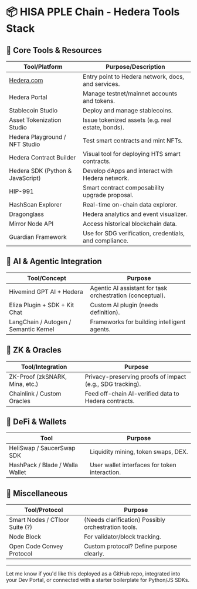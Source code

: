 # 📦 HISA PPLE Chain - Hedera Tools Stack

## 🧰 Core Tools & Resources

| Tool/Platform                       | Purpose/Description |
|------------------------------------|----------------------|
| [Hedera.com](https://hedera.com)   | Entry point to Hedera network, docs, and services. |
| Hedera Portal                      | Manage testnet/mainnet accounts and tokens. |
| Stablecoin Studio                  | Deploy and manage stablecoins. |
| Asset Tokenization Studio         | Issue tokenized assets (e.g. real estate, bonds). |
| Hedera Playground / NFT Studio    | Test smart contracts and mint NFTs. |
| Hedera Contract Builder           | Visual tool for deploying HTS smart contracts. |
| Hedera SDK (Python & JavaScript)  | Develop dApps and interact with Hedera network. |
| HIP-991                            | Smart contract composability upgrade proposal. |
| HashScan Explorer                 | Real-time on-chain data explorer. |
| Dragonglass                       | Hedera analytics and event visualizer. |
| Mirror Node API                   | Access historical blockchain data. |
| Guardian Framework                | Use for SDG verification, credentials, and compliance. |

## 🤖 AI & Agentic Integration

| Tool/Concept                      | Purpose |
|----------------------------------|---------|
| Hivemind GPT AI + Hedera         | Agentic AI assistant for task orchestration (conceptual). |
| Eliza Plugin + SDK + Kit Chat    | Custom AI plugin (needs definition). |
| LangChain / Autogen / Semantic Kernel | Frameworks for building intelligent agents. |

## 🔄 ZK & Oracles

| Tool/Integration                    | Purpose |
|------------------------------------|---------|
| ZK-Proof (zkSNARK, Mina, etc.)     | Privacy-preserving proofs of impact (e.g., SDG tracking). |
| Chainlink / Custom Oracles         | Feed off-chain AI-verified data to Hedera contracts. |

## 💱 DeFi & Wallets

| Tool                     | Purpose |
|--------------------------|---------|
| HeliSwap / SaucerSwap SDK | Liquidity mining, token swaps, DEX. |
| HashPack / Blade / Walla Wallet | User wallet interfaces for token interaction. |

## 🧪 Miscellaneous

| Tool/Protocol                     | Purpose |
|----------------------------------|---------|
| Smart Nodes / CTloor Suite (?)   | (Needs clarification) Possibly orchestration tools. |
| Node Block                        | For validator/block tracking. |
| Open Code Convey Protocol        | Custom protocol? Define purpose clearly. |

---

Let me know if you'd like this deployed as a GitHub repo, integrated into your Dev Portal, or connected with a starter boilerplate for Python/JS SDKs.
